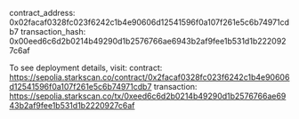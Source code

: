 contract_address: 0x02facaf0328fc023f6242c1b4e90606d12541596f0a107f261e5c6b74971cdb7
transaction_hash: 0x00eed6c6d2b0214b49290d1b2576766ae6943b2af9fee1b531d1b2220927c6af

To see deployment details, visit:
contract: https://sepolia.starkscan.co/contract/0x2facaf0328fc023f6242c1b4e90606d12541596f0a107f261e5c6b74971cdb7
transaction: https://sepolia.starkscan.co/tx/0xeed6c6d2b0214b49290d1b2576766ae6943b2af9fee1b531d1b2220927c6af
